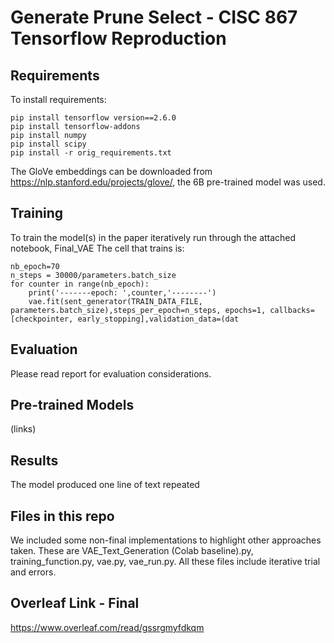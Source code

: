 # Generate Prune Select - CISC 867 Tensorflow Reproduction

## Requirements
To install requirements:
```setup
pip install tensorflow version==2.6.0
pip install tensorflow-addons
pip install numpy
pip install scipy
pip install -r orig_requirements.txt
```
The GloVe embeddings can be downloaded from https://nlp.stanford.edu/projects/glove/, the 6B pre-trained model was used.
## Training
To train the model(s) in the paper iteratively run through the attached notebook, Final_VAE
The cell that trains is:
```
nb_epoch=70
n_steps = 30000/parameters.batch_size 
for counter in range(nb_epoch):
    print('-------epoch: ',counter,'--------')
    vae.fit(sent_generator(TRAIN_DATA_FILE, parameters.batch_size),steps_per_epoch=n_steps, epochs=1, callbacks=[checkpointer, early_stopping],validation_data=(dat
```
## Evaluation
Please read report for evaluation considerations.
## Pre-trained Models
(links)

## Results
The model produced one line of text repeated

## Files in this repo
We included some non-final implementations to highlight other approaches taken. These are VAE_Text_Generation (Colab baseline).py, training_function.py, vae.py, vae_run.py. All these files include iterative trial and errors. 

## Overleaf Link - Final
https://www.overleaf.com/read/gssrgmyfdkqm


